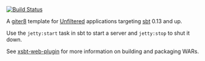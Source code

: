 [![Build Status](https://travis-ci.org/unfiltered/unfiltered-war.g8.svg?branch=master)](https://travis-ci.org/unfiltered/unfiltered-war.g8)

A [giter8][g8] template for [Unfiltered][unfiltered] applications targeting [sbt][sbt] 0.13 and up.

Use the `jetty:start` task in sbt to start a server and `jetty:stop` to shut it down.

See [xsbt-web-plugin][web] for more information on building and
packaging WARs.

[g8]: http://github.com/foundweekends/giter8#readme
[unfiltered]: http://github.com/unfiltered/unfiltered#readme
[sbt]: http://www.scala-sbt.org/
[web]: https://github.com/earldouglas/xsbt-web-plugin
